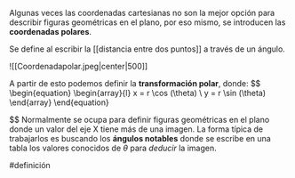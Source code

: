 Algunas veces las coordenadas cartesianas no son la mejor opción para describir figuras geométricas en el plano, por eso mismo, se introducen las **coordenadas polares**. 

Se define al escribir la [[distancia entre dos puntos]] a través de un ángulo. 

![[Coordenadapolar.jpeg|center|500]]

A partir de esto podemos definir la **transformación polar**, donde: 
$$ \begin{equation}
\begin{array}{l}
x = r \cos (\theta) \\ 
y = r \sin (\theta)
\end{array}
\end{equation}


 $$
Normalmente se ocupa para definir figuras geométricas en el plano donde un valor del eje X tiene más de una imagen. La forma típica de trabajarlos es buscando los **ángulos notables** donde se escribe en una tabla los valores conocidos de $\theta$ para *deducir* la imagen. 

#definición